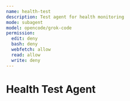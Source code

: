 ```yaml
---
name: health-test
description: Test agent for health monitoring
mode: subagent
model: opencode/grok-code
permission:
  edit: deny
  bash: deny
  webfetch: allow
  read: allow
  write: deny
---
```

# Health Test Agent